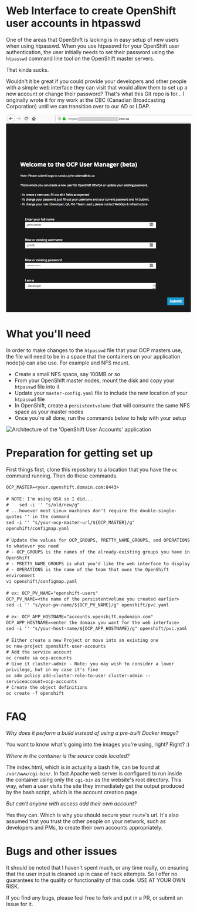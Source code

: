 # Web Interface to create OpenShift user accounts in htpasswd

One of the areas that OpenShift is lacking is in easy setup of new users when using htpasswd.  When you use htpasswd for your 
OpenShift user authentication, the user initially needs to set their password using the `htpasswd` command line tool on the
OpenShift master servers.

That kinda sucks.

Wouldn't it be great if you could provide your developers and other people with a simple web interface they can visit that
would allow them to set up a new account or change their password?  That's what this Git repo is for...  I originally wrote
it for my work at the CBC (Canadian Broadcasting Corporation) until we can transition over to our AD or LDAP.

![OpenShift user account creation through a web interface](web-interface.png)

# What you'll need

In order to make changes to the `htpasswd` file that your OCP masters use, the file will need to be in a space that the
containers on your application node(s) can also use.  For example and NFS mount.

- Create a small NFS space, say 100MB or so
- From your OpenShift master nodes, mount the disk and copy your `htpasswd` file into it
- Update your `master-config.yaml` file to include the new location of your `htpasswd` file
- In OpenShift, create a `persistentvolume` that will consume the same NFS space as your master nodes
- Once you're all done, run the commands below to help with your setup


![Architecture of the 'OpenShift User Accounts' application](ocp-users.png)


# Preparation for getting set up

First things first, clone this repository to a location that you have the `oc` command running.  Then do these commands.

```
OCP_MASTER=<your.openshift.domain.com:8443>

# NOTE: I'm using OSX so I did...
#    sed -i '' "s/old/new/g"
# ...however most Linux machines don't require the double-single-quotes '' in the command
sed -i '' "s/your-ocp-master-url/${OCP_MASTER}/g" openshift/configmap.yaml

# Update the values for OCP_GROUPS, PRETTY_NAME_GROUPS, and OPERATIONS to whatever you need
# - OCP_GROUPS is the names of the already-existing groups you have in OpenShift
# - PRETTY_NAME_GROUPS is what you'd like the web interface to display
# - OPERATIONS is the name of the team that owns the OpenShift environment
vi openshift/configmap.yaml

# ex: OCP_PV_NAME="openshift-users"
OCP_PV_NAME=<the name of the persistentvolume you created earlier>
sed -i '' "s/your-pv-name/${OCP_PV_NAME}/g" openshift/pvc.yaml

# ex: OCP_APP_HOSTNAME="accounts.openshift.mydomain.com"
OCP_APP_HOSTNAME=<enter the domain you want for the web interface>
sed -i '' "s/your-host-name/${OCP_APP_HOSTNAME}/g" openshift/pvc.yaml

# Either create a new Project or move into an existing one
oc new-project openshift-user-accounts
# Add the service account
oc create sa ocp-accounts
# Give it cluster-admin - Note: you may wish to consider a lower privilege, but in my case it's fine
oc adm policy add-cluster-role-to-user cluster-admin --serviceaccount=ocp-accounts
# Create the object definitions
oc create -f openshift
```

# FAQ

_Why does it perform a build instead of using a pre-built Docker image?_

You want to know what's going into the images you're using, right?  Right? :)

_Where in the container is the source code located?_

The index.html, which is in actuality a bash file, can be found at `/var/www/cgi-bin/`.  In fact Apache web server is configured to run inside the
container using only the `cgi-bin` as the website's root directory.  This way, when a user visits the site they immediately get the output produced
by the bash script, which is the account creation page.

_But can't anyone with access add their own account?_

Yes they can.  Which is why you should secure your `route`'s url.  It's also assumed that you trust the other people on your network, such as
developers and PMs, to create their own accounts appropriately.

# Bugs and other issues

It should be noted that I haven't spent much, or any time really, on ensuring that the user input is cleaned up in case of hack attempts.
So I offer no guarantees to the quality or functionality of this code.  USE AT YOUR OWN RISK.

If you find any bugs, please feel free to fork and put in a PR, or submit an Issue for it.

